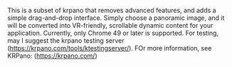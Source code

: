 This is a subset of krpano that removes advanced features, and adds a simple drag-and-drop interface. Simply choose a panoramic image,
and it will be converted into VR-friendly, scrollable dynamic content for your application. Currently, only Chrome 49 or later is supported.
For testing, may I suggest the krpano testing server (https://krpano.com/tools/ktestingserver/).
FOr more information, see KRPano: (https://krpano.com/)